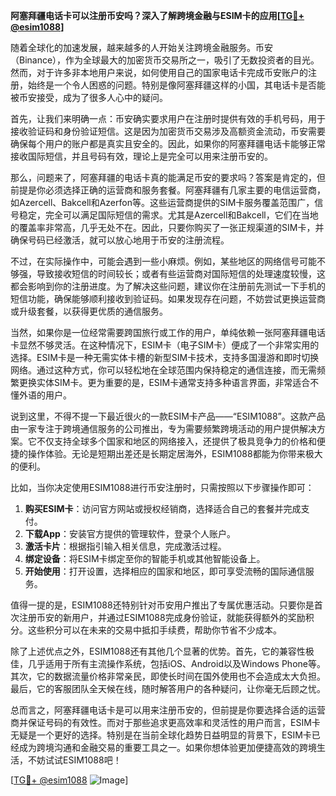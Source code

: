 **阿塞拜疆电话卡可以注册币安吗？深入了解跨境金融与ESIM卡的应用[[TG💪+ @esim1088](https://t.me/s/esim1088)]**

随着全球化的加速发展，越来越多的人开始关注跨境金融服务。币安（Binance），作为全球最大的加密货币交易所之一，吸引了无数投资者的目光。然而，对于许多非本地用户来说，如何使用自己的国家电话卡完成币安账户的注册，始终是一个令人困惑的问题。特别是像阿塞拜疆这样的小国，其电话卡是否能被币安接受，成为了很多人心中的疑问。

首先，让我们来明确一点：币安确实要求用户在注册时提供有效的手机号码，用于接收验证码和身份验证短信。这是因为加密货币交易涉及高额资金流动，币安需要确保每个用户的账户都是真实且安全的。因此，如果你的阿塞拜疆电话卡能够正常接收国际短信，并且号码有效，理论上是完全可以用来注册币安的。

那么，问题来了，阿塞拜疆的电话卡真的能满足币安的要求吗？答案是肯定的，但前提是你必须选择正确的运营商和服务套餐。阿塞拜疆有几家主要的电信运营商，如Azercell、Bakcell和Azerfon等。这些运营商提供的SIM卡服务覆盖范围广，信号稳定，完全可以满足国际短信的需求。尤其是Azercell和Bakcell，它们在当地的覆盖率非常高，几乎无处不在。因此，只要你购买了一张正规渠道的SIM卡，并确保号码已经激活，就可以放心地用于币安的注册流程。

不过，在实际操作中，可能会遇到一些小麻烦。例如，某些地区的网络信号可能不够强，导致接收短信的时间较长；或者有些运营商对国际短信的处理速度较慢，这都会影响到你的注册进度。为了解决这些问题，建议你在注册前先测试一下手机的短信功能，确保能够顺利接收到验证码。如果发现存在问题，不妨尝试更换运营商或升级套餐，以获得更优质的通信服务。

当然，如果你是一位经常需要跨国旅行或工作的用户，单纯依赖一张阿塞拜疆电话卡显然不够灵活。在这种情况下，ESIM卡（电子SIM卡）便成了一个非常实用的选择。ESIM卡是一种无需实体卡槽的新型SIM卡技术，支持多国漫游和即时切换网络。通过这种方式，你可以轻松地在全球范围内保持稳定的通信连接，而无需频繁更换实体SIM卡。更为重要的是，ESIM卡通常支持多种语言界面，非常适合不懂外语的用户。

说到这里，不得不提一下最近很火的一款ESIM卡产品——“ESIM1088”。这款产品由一家专注于跨境通信服务的公司推出，专为需要频繁跨境活动的用户提供解决方案。它不仅支持全球多个国家和地区的网络接入，还提供了极具竞争力的价格和便捷的操作体验。无论是短期出差还是长期定居海外，ESIM1088都能为你带来极大的便利。

比如，当你决定使用ESIM1088进行币安注册时，只需按照以下步骤操作即可：

1. **购买ESIM卡**：访问官方网站或授权经销商，选择适合自己的套餐并完成支付。
2. **下载App**：安装官方提供的管理软件，登录个人账户。
3. **激活卡片**：根据指引输入相关信息，完成激活过程。
4. **绑定设备**：将ESIM卡绑定至你的智能手机或其他智能设备上。
5. **开始使用**：打开设置，选择相应的国家和地区，即可享受流畅的国际通信服务。

值得一提的是，ESIM1088还特别针对币安用户推出了专属优惠活动。只要你是首次注册币安的新用户，并通过ESIM1088完成身份验证，就能获得额外的奖励积分。这些积分可以在未来的交易中抵扣手续费，帮助你节省不少成本。

除了上述优点之外，ESIM1088还有其他几个显著的优势。首先，它的兼容性极佳，几乎适用于所有主流操作系统，包括iOS、Android以及Windows Phone等。其次，它的数据流量价格非常亲民，即使长时间在国外使用也不会造成太大负担。最后，它的客服团队全天候在线，随时解答用户的各种疑问，让你毫无后顾之忧。

总而言之，阿塞拜疆电话卡是可以用来注册币安的，但前提是你要选择合适的运营商并保证号码的有效性。而对于那些追求更高效率和灵活性的用户而言，ESIM卡无疑是一个更好的选择。特别是在当前全球化趋势日益明显的背景下，ESIM卡已经成为跨境沟通和金融交易的重要工具之一。如果你想体验更加便捷高效的跨境生活，不妨试试ESIM1088吧！

[[TG💪+ @esim1088](https://t.me/s/esim1088) ![Image](https://i.postimg.cc/4NQfJmqS/Snipaste-2025-05-13-00-14-12.png)]